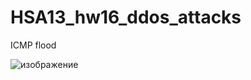 # HSA13_hw16_ddos_attacks

ICMP flood

![изображение](https://github.com/user-attachments/assets/86e6b1ce-98c3-45c5-aaef-9728688fa7b2)
